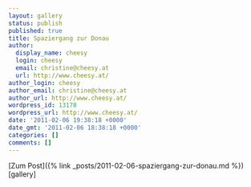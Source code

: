 ```yaml
---
layout: gallery
status: publish
published: true
title: Spaziergang zur Donau
author:
  display_name: cheesy
  login: cheesy
  email: christine@cheesy.at
  url: http://www.cheesy.at/
author_login: cheesy
author_email: christine@cheesy.at
author_url: http://www.cheesy.at/
wordpress_id: 13178
wordpress_url: http://www.cheesy.at/
date: '2011-02-06 19:38:18 +0000'
date_gmt: '2011-02-06 18:38:18 +0000'
categories: []
comments: []
---
```


[Zum Post]({% link _posts/2011-02-06-spaziergang-zur-donau.md %})
[gallery]<!--:-->
